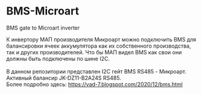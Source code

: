 # BMS-Microart
BMS gate to Microart inverter

К инвертору МАП производителя Микроарт можно подключить BMS для балансировки ячеек аккумулятора как их собственного производства, так и других производителей. 
Что бы МАП видел BMS как свои они должны быть подключены по шине I2C.
<br><br>
В данном репозитории представлен I2C гейт BMS RS485 - Микроарт. Активный балансир JK-DZ11-B2A24S RS485.<br>
Более подробно здесь: https://vad-7.blogspot.com/2020/12/bms.html


